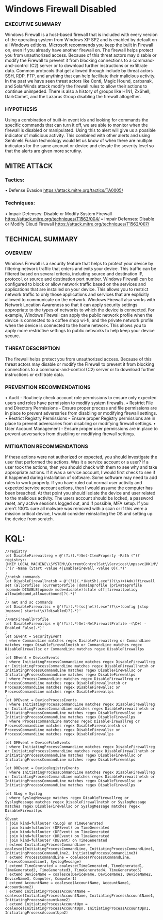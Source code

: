 # Windows Firewall Disabled
### EXECUTIVE SUMMARY
Windows Firewall is a host-based firewall that is included with every version of the operating system from Windows XP SP2 and is enabled by default on all Windows editions. Microsoft recommends you keep the built in Firewall on, even if you already have another firewall on. The firewall helps protect you from unauthorized access. Because of this threat actors may disable or modify the Firewall to prevent it from blocking connections to a command-and-control (C2) server or to download further instructions or exfiltrate data. Common protocols that get allowed through include by threat actors SSH, RDP, FTP, and anything that can help facilitate their malicious activity. In the past we have seen threat actors like Conti, Magic Hound, carbanak, and SolarWinds attack modify the firewall rules to allow their actions to continue unimpeded. There is also a history of groups like H1N1, ZxShell, DarkComet, and the Lazarus Group disabling the firewall altogether.

### HYPOTHESIS
Using a combination of built-in event ids and looking for commands the specific commands that can turn it off, we are able to monitor when the firewall is disabled or manipulated. Using this to alert will give us a possible indicator of malicious activity. This combined with other alerts and using Sentinels Fusion technology would let us know of when there are multiple indicators for the same account or device and elevate the severity level so that the alerts are given more scrutiny.

## MITRE ATT&CK 
### Tactics:
• Defense Evasion https://attack.mitre.org/tactics/TA0005/

### Techniques:
• Impair Defenses: Disable or Modify System Firewall https://attack.mitre.org/techniques/T1562/004/
• Impair Defenses: Disable or Modify Cloud Firewall https://attack.mitre.org/techniques/T1562/007/

## TECHNICAL SUMMARY
### OVERVIEW
Windows Firewall is a security feature that helps to protect your device by filtering network traffic that enters and exits your device. This traffic can be filtered based on several criteria, including source and destination IP, protocol, or source and destination port number. Windows Firewall can be configured to block or allow network traffic based on the services and applications that are installed on your device. This allows you to restrict network traffic to only those applications and services that are explicitly allowed to communicate on the network.
Windows Firewall also works with Network Location Awareness so that it can apply security settings appropriate to the types of networks to which the device is connected. For example, Windows Firewall can apply the public network profile when the device is connected to a coffee shop wi-fi, and the private network profile when the device is connected to the home network. This allows you to apply more restrictive settings to public networks to help keep your device secure.

### THREAT DESCRIPTION
The firewall helps protect you from unauthorized access. Because of this threat actors may disable or modify the Firewall to prevent it from blocking connections to a command-and-control (C2) server or to download further instructions or exfiltrate data.

### PREVENTION RECOMMENDATIONS
• Audit - Routinely check account role permissions to ensure only expected users and roles have permission to modify system firewalls.
• Restrict File and Directory Permissions - Ensure proper process and file permissions are in place to prevent adversaries from disabling or modifying firewall settings.
• Restrict Registry Permissions - Ensure proper Registry permissions are in place to prevent adversaries from disabling or modifying firewall settings.
• User Account Management - Ensure proper user permissions are in place to prevent adversaries from disabling or modifying firewall settings.

### MITIGATION RECOMMENDATIONS
If these actions were not authorized or expected, you should investigate the user that performed the actions. Was it a service account or a user? If a user took the actions, then you should check with them to see why and take appropriate actions. If it was a service account, I would first check to see if it happened during installation of software. Some software may need to add rules to work properly. If you have ruled out normal user activity and expected service account actions, then I would assume the computer has been breached. At that point you should isolate the device and user related to the malicious activity. The users account should be locked, a password reset, any active sessions logged out, and if possible, MFA setup. If you aren't 100% sure all malware was removed with a scan or if this were a mission critical device, I would consider reinstalling the OS and setting up the device from scratch.

# KQL:
```kql
//registry
let DisableFirewallreg = @'(?i)(.*)Set-ItemProperty -Path (")?registry::(HKEY_LOCAL_MACHINE\\SYSTEM\\CurrentControlSet\\Services\\mpssvc|HKLM\\SYSTEM\\CurrentControlSet\\Services\\SharedAccess\\Parameters\\FirewallPolicy\\StandardProfile)(")? -Name (Start -Value 4|EnableFirewall -Value 0)(.*)'
;
//netsh commands
let DisableFirewallnetsh = @'(?i)(.*)NetSh(.exe")?(\s)+(Adv)?firewall set (allprofiles |currentprofile |domainprofile |privateprofile |opmode DISABLE|opmode mode=disable)(state off|firewallpolicy allowinbound,allowoutbound)?(.*)'
;
// net and sc commands
let DisableFirewallsc = @'(?i)(.*)(sc|net)(.exe")?\s+(config |stop )mpssvc( start=(\s)?disabled)?(.*)'
;
//NetFirewallProfile
let DisableFirewallps = @'(?i)(.*)Set-NetFirewallProfile -(\D+) -Enabled False(.*)'
;
let SEvent = SecurityEvent
| where CommandLine matches regex DisableFirewallreg or CommandLine matches regex DisableFirewallnetsh or CommandLine matches regex DisableFirewallsc or CommandLine matches regex DisableFirewallps
;
let DEvent = DeviceEvents
| where InitiatingProcessCommandLine matches regex DisableFirewallreg or InitiatingProcessCommandLine matches regex DisableFirewallnetsh or InitiatingProcessCommandLine matches regex DisableFirewallsc or InitiatingProcessCommandLine matches regex DisableFirewallps
| where ProcessCommandLine matches regex DisableFirewallreg or ProcessCommandLine matches regex DisableFirewallnetsh or ProcessCommandLine matches regex DisableFirewallsc or ProcessCommandLine matches regex DisableFirewallps
;
let DPEvent = DeviceProcessEvents
| where InitiatingProcessCommandLine matches regex DisableFirewallreg or InitiatingProcessCommandLine matches regex DisableFirewallnetsh or InitiatingProcessCommandLine matches regex DisableFirewallsc or InitiatingProcessCommandLine matches regex DisableFirewallps
| where ProcessCommandLine matches regex DisableFirewallreg or ProcessCommandLine matches regex DisableFirewallnetsh or ProcessCommandLine matches regex DisableFirewallsc or ProcessCommandLine matches regex DisableFirewallps
;
let DFEvent = DeviceFileEvents
| where InitiatingProcessCommandLine matches regex DisableFirewallreg or InitiatingProcessCommandLine matches regex DisableFirewallnetsh or InitiatingProcessCommandLine matches regex DisableFirewallsc or InitiatingProcessCommandLine matches regex DisableFirewallps
;
let DREvent = DeviceRegistryEvents
| where InitiatingProcessCommandLine matches regex DisableFirewallreg or InitiatingProcessCommandLine matches regex DisableFirewallnetsh or InitiatingProcessCommandLine matches regex DisableFirewallsc or InitiatingProcessCommandLine matches regex DisableFirewallps
;
let SLog = Syslog
| where SyslogMessage matches regex DisableFirewallreg or SyslogMessage matches regex DisableFirewallnetsh or SyslogMessage matches regex DisableFirewallsc or SyslogMessage matches regex DisableFirewallps
;
SEvent
| join kind=fullouter (SLog) on TimeGenerated
| join kind=fullouter (DPEvent) on TimeGenerated
| join kind=fullouter (DFEvent) on TimeGenerated
| join kind=fullouter (DREvent) on TimeGenerated
| join kind=fullouter (DEvent) on TimeGenerated
| extend InitiatingProcessCommandLine = coalesce(InitiatingProcessCommandLine, InitiatingProcessCommandLine1, InitiatingProcessCommandLine2, InitiatingProcessCommandLine3)
| extend ProcessCommandLine = coalesce(ProcessCommandLine, ProcessCommandLine1, SyslogMessage)
| extend TimeGenerated = coalesce(TimeGenerated, TimeGenerated1, TimeGenerated2, TimeGenerated3, TimeGenerated4, TimeGenerated5)
| extend DeviceName = coalesce(DeviceName, DeviceName1, DeviceName2, DeviceName3, Computer, Computer1)
| extend AccountName = coalesce(AccountName, AccountName1, AccountName2)
| extend InitiatingProcessAccountName = coalesce(InitiatingProcessAccountName, InitiatingProcessAccountName1, InitiatingProcessAccountName2)
| extend InitiatingProcessAccountUpn = coalesce(InitiatingProcessAccountUpn, InitiatingProcessAccountUpn1, InitiatingProcessAccountUpn2)
```